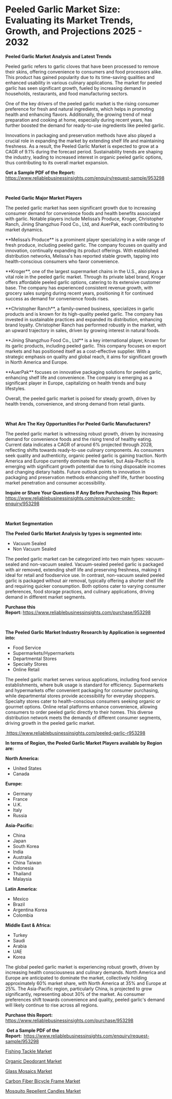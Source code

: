 <p><h1>Peeled Garlic Market Size: Evaluating its Market Trends, Growth, and Projections 2025 - 2032</h1></p><p><strong>Peeled Garlic Market Analysis and Latest Trends</strong></p>
<p><p>Peeled garlic refers to garlic cloves that have been processed to remove their skins, offering convenience to consumers and food processors alike. This product has gained popularity due to its time-saving qualities and enhanced usability in various culinary applications. The market for peeled garlic has seen significant growth, fueled by increasing demand in households, restaurants, and food manufacturing sectors.</p><p>One of the key drivers of the peeled garlic market is the rising consumer preference for fresh and natural ingredients, which helps in promoting health and enhancing flavors. Additionally, the growing trend of meal preparation and cooking at home, especially during recent years, has further boosted the demand for ready-to-use ingredients like peeled garlic. </p><p>Innovations in packaging and preservation methods have also played a crucial role in expanding the market by extending shelf life and maintaining freshness. As a result, the Peeled Garlic Market is expected to grow at a CAGR of 9.1% during the forecast period. Sustainability trends are shaping the industry, leading to increased interest in organic peeled garlic options, thus contributing to its overall market expansion.</p></p>
<p><strong>Get a Sample PDF of the Report:&nbsp;</strong> <a href="https://www.reliablebusinessinsights.com/enquiry/request-sample/953298?utm_campaign=84&utm_medium=2&utm_source=Github&utm_content=ia&utm_term=08022025&utm_id=peeled-garlic">https://www.reliablebusinessinsights.com/enquiry/request-sample/953298</a></p>
<p>&nbsp;</p>
<p><strong>Peeled Garlic Major Market Players</strong></p>
<p><p>The peeled garlic market has seen significant growth due to increasing consumer demand for convenience foods and health benefits associated with garlic. Notable players include Melissa’s Produce, Kroger, Christopher Ranch, Jining Shangzhuo Food Co., Ltd, and AuerPak, each contributing to market dynamics.</p><p>**Melissa’s Produce** is a prominent player specializing in a wide range of fresh produce, including peeled garlic. The company focuses on quality and innovation, continually expanding its product offerings. With established distribution networks, Melissa's has reported stable growth, tapping into health-conscious consumers who favor convenience.</p><p>**Kroger**, one of the largest supermarket chains in the U.S., also plays a vital role in the peeled garlic market. Through its private label brand, Kroger offers affordable peeled garlic options, catering to its extensive customer base. The company has experienced consistent revenue growth, with grocery sales surging during recent years, positioning it for continued success as demand for convenience foods rises.</p><p>**Christopher Ranch**, a family-owned business, specializes in garlic products and is known for its high-quality peeled garlic. The company has invested in sustainable practices and expanded its distribution, enhancing brand loyalty. Christopher Ranch has performed robustly in the market, with an upward trajectory in sales, driven by growing interest in natural foods.</p><p>**Jining Shangzhuo Food Co., Ltd** is a key international player, known for its garlic products, including peeled garlic. This company focuses on export markets and has positioned itself as a cost-effective supplier. With a strategic emphasis on quality and global reach, it aims for significant growth in North America and Europe.</p><p>**AuerPak** focuses on innovative packaging solutions for peeled garlic, enhancing shelf life and convenience. The company is emerging as a significant player in Europe, capitalizing on health trends and busy lifestyles.</p><p>Overall, the peeled garlic market is poised for steady growth, driven by health trends, convenience, and strong demand from retail giants.</p></p>
<p>&nbsp;</p>
<p><strong>What Are The Key Opportunities For Peeled Garlic Manufacturers?</strong></p>
<p><p>The peeled garlic market is witnessing robust growth, driven by increasing demand for convenience foods and the rising trend of healthy eating. Current data indicates a CAGR of around 6% projected through 2028, reflecting shifts towards ready-to-use culinary components. As consumers seek quality and authenticity, organic peeled garlic is gaining traction. North America and Europe currently dominate the market, but Asia-Pacific is emerging with significant growth potential due to rising disposable incomes and changing dietary habits. Future outlook points to innovation in packaging and preservation methods enhancing shelf life, further boosting market penetration and consumer accessibility.</p></p>
<p><strong>Inquire or Share Your Questions If Any Before Purchasing This Report:</strong> <a href="https://www.reliablebusinessinsights.com/enquiry/pre-order-enquiry/953298?utm_campaign=84&utm_medium=2&utm_source=Github&utm_content=ia&utm_term=08022025&utm_id=peeled-garlic">https://www.reliablebusinessinsights.com/enquiry/pre-order-enquiry/953298</a></p>
<p>&nbsp;</p>
<p><strong>Market Segmentation</strong></p>
<p><strong>The Peeled Garlic Market Analysis by types is segmented into:</strong></p>
<p><ul><li>Vacuum Sealed</li><li>Non Vacuum Sealed</li></ul></p>
<p><p>The peeled garlic market can be categorized into two main types: vacuum-sealed and non-vacuum sealed. Vacuum-sealed peeled garlic is packaged with air removed, extending shelf life and preserving freshness, making it ideal for retail and foodservice use. In contrast, non-vacuum sealed peeled garlic is packaged without air removal, typically offering a shorter shelf life and requiring quicker consumption. Both options cater to varying consumer preferences, food storage practices, and culinary applications, driving demand in different market segments.</p></p>
<p><strong>Purchase this Report:&nbsp;</strong><a href="https://www.reliablebusinessinsights.com/purchase/953298?utm_campaign=84&utm_medium=2&utm_source=Github&utm_content=ia&utm_term=08022025&utm_id=peeled-garlic">https://www.reliablebusinessinsights.com/purchase/953298</a></p>
<p>&nbsp;</p>
<p><strong>The Peeled Garlic Market Industry Research by Application is segmented into:</strong></p>
<p><ul><li>Food Service</li><li>Supermarkets/Hypermarkets</li><li>Departmental Stores</li><li>Specialty Stores</li><li>Online Retail</li></ul></p>
<p><p>The peeled garlic market serves various applications, including food service establishments, where bulk usage is standard for efficiency. Supermarkets and hypermarkets offer convenient packaging for consumer purchasing, while departmental stores provide accessibility for everyday shoppers. Specialty stores cater to health-conscious consumers seeking organic or gourmet options. Online retail platforms enhance convenience, allowing consumers to order peeled garlic directly to their homes. This diverse distribution network meets the demands of different consumer segments, driving growth in the peeled garlic market.</p></p>
<p><a href="https://www.reliablebusinessinsights.com/peeled-garlic-r953298?utm_campaign=84&utm_medium=2&utm_source=Github&utm_content=ia&utm_term=08022025&utm_id=peeled-garlic">&nbsp;https://www.reliablebusinessinsights.com/peeled-garlic-r953298</a></p>
<p><strong>In terms of Region, the Peeled Garlic Market Players available by Region are:</strong></p>
<p>
    <p> <strong> North America: </strong>
        <ul>
            <li>United States</li>
            <li>Canada</li>
        </ul>
        </p> 
    <p> <strong> Europe: </strong>
        <ul>
            <li>Germany</li>
            <li>France</li>
            <li>U.K.</li>
            <li>Italy</li>
            <li>Russia</li>
        </ul>
        </p> 
    <p> <strong> Asia-Pacific: </strong>
        <ul>
            <li>China</li>
            <li>Japan</li>
            <li>South Korea</li>
            <li>India</li>
            <li>Australia</li>
            <li>China Taiwan</li>
            <li>Indonesia</li>
            <li>Thailand</li>
            <li>Malaysia</li>
        </ul>
        </p> 
    <p> <strong> Latin America: </strong>
        <ul>
            <li>Mexico</li>
            <li>Brazil</li>
            <li>Argentina Korea</li>
            <li>Colombia</li>
        </ul>
        </p> 
    <p> <strong> Middle East & Africa: </strong>
        <ul>
            <li>Turkey</li>
            <li>Saudi</li>
            <li>Arabia</li>
            <li>UAE</li>
            <li>Korea</li>
        </ul>
    </p>
    </p>
<p><p>The global peeled garlic market is experiencing robust growth, driven by increasing health consciousness and culinary demands. North America and Europe are anticipated to dominate the market, collectively holding approximately 60% market share, with North America at 35% and Europe at 25%. The Asia-Pacific region, particularly China, is projected to grow significantly, representing about 30% of the market. As consumer preferences shift towards convenience and quality, peeled garlic's demand will likely continue to rise across all regions.</p></p>
<p><strong>Purchase this Report: </strong><a href="https://www.reliablebusinessinsights.com/purchase/953298?utm_campaign=84&utm_medium=2&utm_source=Github&utm_content=ia&utm_term=08022025&utm_id=peeled-garlic">https://www.reliablebusinessinsights.com/purchase/953298</a></p>
<p>&nbsp;<strong>Get a Sample PDF of the Report:&nbsp;&nbsp;</strong><a href="https://www.reliablebusinessinsights.com/enquiry/request-sample/953298?utm_campaign=84&utm_medium=2&utm_source=Github&utm_content=ia&utm_term=08022025&utm_id=peeled-garlic">https://www.reliablebusinessinsights.com/enquiry/request-sample/953298</a></p>
<p><strong></strong></p>
<p><p><a href="https://github.com/zeigounjoom/Market-Research-Report-List-1/blob/main/fishing-tackle-market.md?utm_campaign=84&utm_medium=2&utm_source=Github&utm_content=ia&utm_term=08022025&utm_id=peeled-garlic">Fishing Tackle Market</a></p><p><a href="https://github.com/alejhahroch/Market-Research-Report-List-1/blob/main/organic-deodorant-market.md?utm_campaign=84&utm_medium=2&utm_source=Github&utm_content=ia&utm_term=08022025&utm_id=peeled-garlic">Organic Deodorant Market</a></p><p><a href="https://github.com/beroxiluwaya/Market-Research-Report-List-1/blob/main/glass-mosaics-market.md?utm_campaign=84&utm_medium=2&utm_source=Github&utm_content=ia&utm_term=08022025&utm_id=peeled-garlic">Glass Mosaics Market</a></p><p><a href="https://github.com/saklpelzami95/Market-Research-Report-List-1/blob/main/carbon-fiber-bicycle-frame-market.md?utm_campaign=84&utm_medium=2&utm_source=Github&utm_content=ia&utm_term=08022025&utm_id=peeled-garlic">Carbon Fiber Bicycle Frame Market</a></p><p><a href="https://github.com/geyangvayora/Market-Research-Report-List-1/blob/main/mosquito-repellent-candles-market.md?utm_campaign=84&utm_medium=2&utm_source=Github&utm_content=ia&utm_term=08022025&utm_id=peeled-garlic">Mosquito Repellent Candles Market</a></p></p>